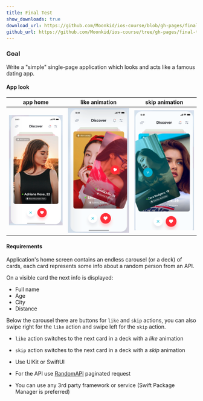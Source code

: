 ```yaml
---
title: Final Test
show_downloads: true
download_url: https://github.com/Moonkid/ios-course/blob/gh-pages/final-test/assets.zip?raw=true
github_url: https://github.com/Moonkid/ios-course/tree/gh-pages/final-test/assets
---
```


### Goal

Write a "simple" single-page application which looks and acts like a famous dating app.

#### App look

app home | like animation | skip animation
--- | --- | ---
![](media/1.png) | ![](media/2.png) | ![](media/3.png)

#### Requirements

Application's home screen contains an endless carousel (or a deck) of cards, each card represents some info about a random person from an API.

On a visible card the next info is displayed:

- Full name
- Age
- City
- Distance

Below the carousel there are buttons for `like` and `skip` actions, you can also swipe right for the `like` action and swipe left for the `skip` action.

- `like` action switches to the next card in a deck with a *like* animation
- `skip` action switches to the next card in a deck with a *skip* animation

- Use UIKit or SwiftUI
- For the API use [RandomAPI](https://randomuser.me/) paginated request
- You can use any 3rd party framework or service (Swift Package Manager is preferred)

[//]: [Design](https://dribbble.com/shots/7109564-Dating-Application)